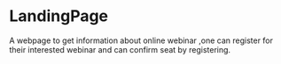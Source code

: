 # LandingPage
A webpage to get information about online webinar ,one can register for their interested webinar and can confirm seat by registering.
